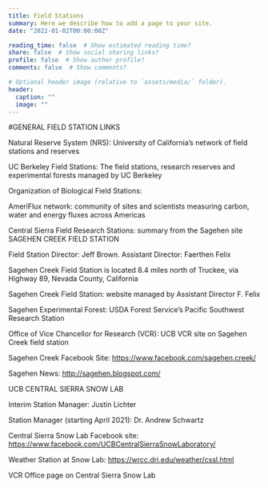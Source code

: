 ```yaml
---
title: Field Stations
summary: Here we describe how to add a page to your site.
date: "2022-01-02T00:00:00Z"  

reading_time: false  # Show estimated reading time?
share: false  # Show social sharing links?
profile: false  # Show author profile?
comments: false  # Show comments?

# Optional header image (relative to `assets/media/` folder).
header:  
  caption: ""
  image: ""
---
```


#GENERAL FIELD STATION LINKS

Natural Reserve System (NRS):  University of California’s network of field stations and reserves 

UC Berkeley Field Stations:  The field stations, research reserves and experimental forests managed by UC Berkeley

Organization of Biological Field Stations:  

AmeriFlux network:  community of sites and scientists measuring carbon, water and energy fluxes across Americas 

Central Sierra Field Research Stations: summary from the Sagehen site
SAGEHEN CREEK FIELD STATION

Field Station Director:  Jeff Brown.  Assistant Director:  Faerthen Felix

Sagehen Creek Field Station is located 8.4 miles north of Truckee, via Highway 89, Nevada County, California


Sagehen Creek Field Station:  website managed by Assistant Director F. Felix

Sagehen Experimental Forest:  USDA Forest Service’s Pacific Southwest Research Station

Office of Vice Chancellor for Research (VCR): UCB VCR site on Sagehen Creek field station

Sagehen Creek Facebook Site:  https://www.facebook.com/sagehen.creek/

Sagehen News:  http://sagehen.blogspot.com/


UCB CENTRAL SIERRA SNOW LAB

Interim Station Manager: Justin Lichter 

Station Manager (starting April 2021):  Dr. Andrew Schwartz

Central Sierra Snow Lab Facebook site:  https://www.facebook.com/UCBCentralSierraSnowLaboratory/

Weather Station at Snow Lab:  https://wrcc.dri.edu/weather/cssl.html

VCR Office page on Central Sierra Snow Lab
